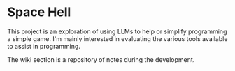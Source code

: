 # Space Hell

This project is an exploration of using LLMs to help or simplify programming a simple game. I'm mainly interested in evaluating the various tools available to assist in programming.

The wiki section is a repository of notes during the development.
